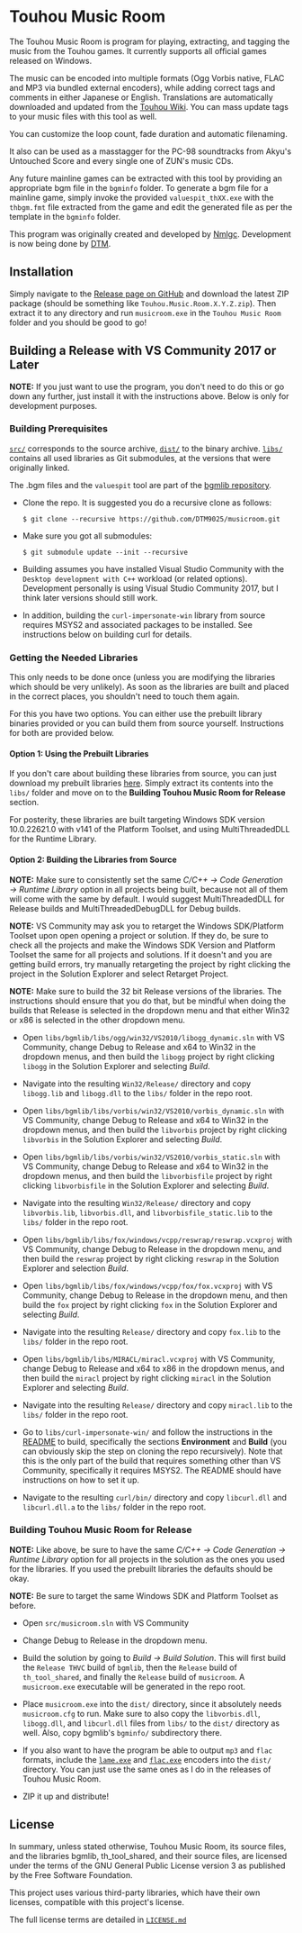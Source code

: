 # Touhou Music Room

The Touhou Music Room is program for playing, extracting, and tagging the music from the Touhou games. It currently supports all official games released on Windows.

The music can be encoded into multiple formats (Ogg Vorbis native, FLAC and MP3 via bundled external encoders), while adding correct tags and comments in either Japanese or English. Translations are automatically downloaded and updated from the [Touhou Wiki](http://en.touhouwiki.net). You can mass update tags to your music files with this tool as well.

You can customize the loop count, fade duration and automatic filenaming.

It also can be used as a masstagger for the PC-98 soundtracks from Akyu's Untouched Score and every single one of ZUN's music CDs.

Any future mainline games can be extracted with this tool by providing an appropriate bgm file in the `bgminfo` folder. To generate a bgm file for a mainline game, simply invoke the provided `valuespit_thXX.exe` with the `thbgm.fmt` file extracted from the game and edit the generated file as per the template in the `bgminfo` folder.

This program was originally created and developed by [Nmlgc](https://github.com/nmlgc). Development is now being done by [DTM](https://github.com/DTM9025).

## Installation

Simply navigate to the [Release page on GitHub](https://github.com/DTM9025/musicroom/releases) and download the latest ZIP package (should be something like `Touhou.Music.Room.X.Y.Z.zip`). Then extract it to any directory and run `musicroom.exe` in the `Touhou Music Room` folder and you should be good to go!

## Building a Release with VS Community 2017 or Later

**NOTE:** If you just want to use the program, you don't need to do this or go down any further, just install it with the instructions above. Below is only for development purposes.

### Building Prerequisites

[`src/`](src/) corresponds to the source archive, [`dist/`](dist/) to the binary archive. [`libs/`](libs/) contains all used libraries as Git submodules, at the versions that were originally linked.

The .bgm files and the `valuespit` tool are part of the [bgmlib
repository](libs/bgmlib/).

* Clone the repo. It is suggested you do a recursive clone as follows:

  ```
  $ git clone --recursive https://github.com/DTM9025/musicroom.git
  ```

* Make sure you got all submodules:

  ```
  $ git submodule update --init --recursive
  ```

* Building assumes you have installed Visual Studio Community with the `Desktop development with C++` workload (or related options). Development personally is using Visual Studio Community 2017, but I think later versions should still work.

* In addition, building the `curl-impersonate-win` library from source requires MSYS2 and associated packages to be installed. See instructions below on building curl for details.

### Getting the Needed Libraries

This only needs to be done once (unless you are modifying the libraries which should be very unlikely). As soon as the libraries are built and placed in the correct places, you shouldn't need to touch them again.

For this you have two options.  You can either use the prebuilt library binaries provided or you can build them from source yourself. Instructions for both are provided below.

#### Option 1: Using the Prebuilt Libraries

If you don't care about building these libraries from source, you can just download my prebuilt libraries [here](https://github.com/DTM9025/musicroom/releases/download/start/prebuilt_libs.zip). Simply extract its contents into the `libs/` folder and move on to the **Building Touhou Music Room for Release** section.

For posterity, these libraries are built targeting Windows SDK version 10.0.22621.0 with v141 of the Platform Toolset, and using MultiThreadedDLL for the Runtime Library.

#### Option 2: Building the Libraries from Source

**NOTE:** Make sure to consistently set the same *C/C++ → Code Generation → Runtime Library* option in all projects being built, because not all of them will come with the same by default. I would suggest MultiThreadedDLL for Release builds and MultiThreadedDebugDLL for Debug builds.

**NOTE:** VS Community may ask you to retarget the Windows SDK/Platform Toolset upon open opening a project or solution. If they do, be sure to check all the projects and make the Windows SDK Version and Platform Toolset the same for all projects and solutions. If it doesn't and you are getting build errors, try manually retargeting the project by right clicking the project in the Solution Explorer and select Retarget Project.

**NOTE:** Make sure to build the 32 bit Release versions of the libraries. The instructions should ensure that you do that, but be mindful when doing the builds that Release is selected in the dropdown menu and that either Win32 or x86 is selected in the other dropdown menu. 

* Open `libs/bgmlib/libs/ogg/win32/VS2010/libogg_dynamic.sln` with VS Community, change Debug to Release and x64 to Win32 in the dropdown menus, and then build the `libogg` project by right clicking `libogg` in the Solution Explorer and selecting *Build*.

* Navigate into the resulting `Win32/Release/` directory and copy `libogg.lib` and `libogg.dll` to the `libs/` folder in the repo root.

* Open `libs/bgmlib/libs/vorbis/win32/VS2010/vorbis_dynamic.sln` with VS Community, change Debug to Release and x64 to Win32 in the dropdown menus, and then build the `libvorbis` project by right clicking `libvorbis` in the Solution Explorer and selecting *Build*.

* Open `libs/bgmlib/libs/vorbis/win32/VS2010/vorbis_static.sln` with VS Community, change Debug to Release and x64 to Win32 in the dropdown menus, and then build the `libvorbisfile` project by right clicking `libvorbisfile` in the Solution Explorer and selecting *Build*.

* Navigate into the resulting `Win32/Release/` directory and copy `libvorbis.lib`, `libvorbis.dll`, and `libvorbisfile_static.lib` to the `libs/` folder in the repo root.

* Open `libs/bgmlib/libs/fox/windows/vcpp/reswrap/reswrap.vcxproj` with VS Community, change Debug to Release in the dropdown menu, and then build the `reswrap` project by right clicking `reswrap` in the Solution Explorer and selection *Build*.

* Open `libs/bgmlib/libs/fox/windows/vcpp/fox/fox.vcxproj` with VS Community, change Debug to Release in the dropdown menu, and then build the `fox` project by right clicking `fox` in the Solution Explorer and selecting *Build*.

* Navigate into the resulting `Release/` directory and copy `fox.lib` to the `libs/` folder in the repo root.

* Open `libs/bgmlib/libs/MIRACL/miracl.vcxproj` with VS Community, change Debug to Release and x64 to x86 in the dropdown menus, and then build the `miracl` project by right clicking `miracl` in the Solution Explorer and selecting *Build*.

* Navigate into the resulting `Release/` directory and copy `miracl.lib` to the `libs/` folder in the repo root.

* Go to `libs/curl-impersonate-win/` and follow the instructions in the [README](https://github.com/DTM9025/curl-impersonate-win/tree/musicroom#curl-impersonate-win) to build, specifically the sections **Environment** and **Build** (you can obviously skip the step on cloning the repo recursively). Note that this is the only part of the build that requires something other than VS Community, specifically it requires MSYS2. The README should have instructions on how to set it up.

* Navigate to the resulting `curl/bin/` directory and copy `libcurl.dll` and `libcurl.dll.a` to the `libs/` folder in the repo root.

### Building Touhou Music Room for Release

**NOTE:** Like above, be sure to have the same  *C/C++ → Code Generation → Runtime Library* option for all projects in the solution as the ones you used for the libraries. If you used the prebuilt libraries the defaults should be okay.

**NOTE:** Be sure to target the same Windows SDK and Platform Toolset as before.

* Open `src/musicroom.sln` with VS Community

* Change Debug to Release in the dropdown menu.

* Build the solution by going to *Build -> Build Solution*. This will first build the `Release THVC` build of `bgmlib`, then the `Release` build of `th_tool_shared`, and finally the `Release` build of `musicroom`. A `musicroom.exe` executable will be generated in the repo root.

* Place `musicroom.exe` into the `dist/` directory, since it absolutely   needs `musicroom.cfg` to run. Make sure to also copy the `libvorbis.dll`, `libogg.dll`, and `libcurl.dll` files from `libs/` to the `dist/` directory as well. Also, copy bgmlib's `bgminfo/` subdirectory there.

* If you also want to have the program be able to output `mp3` and `flac` formats, include the [`lame.exe`](https://lame.sourceforge.io/) and [`flac.exe`](https://xiph.org/flac/) encoders into the `dist/` directory. You can just use the same ones as I do in the releases of Touhou Music Room.

* ZIP it up and distribute!

## License

In summary, unless stated otherwise, Touhou Music Room, its source files, and the libraries bgmlib, th_tool_shared, and their source files, are licensed under the terms of the GNU General Public License version 3 as published by the Free Software Foundation.

This project uses various third-party libraries, which have their own licenses, compatible with this project's license.

The full license terms are detailed in [`LICENSE.md`](https://github.com/DTM9025/musicroom/blob/master/LICENSE.md)
